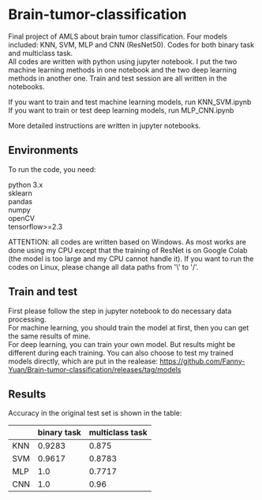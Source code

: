 # Brain-tumor-classification
  Final project of AMLS about brain tumor classification. Four models included: KNN, SVM, MLP and CNN (ResNet50). Codes for both binary task and multiclass task. \
  All codes are written with python using jupyter notebook. I put the two machine learning methods in one notebook and the two deep learning methods in another one. Train and test session are all written in the notebooks.
  
If you want to train and test machine learning models, run KNN_SVM.ipynb\
If you want to train or test deep learning models, run MLP_CNN.ipynb

More detailed instructions are written in jupyter notebooks.

## Environments
To run the code, you need:

python 3.x\
sklearn\
pandas\
numpy \
openCV\
tensorflow>=2.3

ATTENTION: all codes are written based on Windows. As most works are done using my CPU except that the training of ResNet is on Google Colab (the model is too large and my CPU cannot handle it). If you want to run the codes on Linux, please change all data paths from '\\' to '/'.

## Train and test
First please follow the step in jupyter notebook to do necessary data processing. \
For machine learning, you should train the model at first, then you can get the same results of mine.\
For deep learning, you can train your own model. But results might be different during each training. You can also choose to test my trained models directly, which are put in the realease: https://github.com/Fanny-Yuan/Brain-tumor-classification/releases/tag/models

## Results
Accuracy in the original test set is shown in the table:

| |binary task|multiclass task|
|------|------|------|
|KNN|0.9283|0.875|
|SVM|0.9617|0.8783|
|MLP|1.0|0.7717|
|CNN|1.0|0.96|
